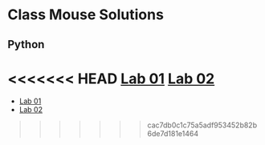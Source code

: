 # Class Mouse Solutions

## Python
<<<<<<< HEAD
[Lab 01](/python/helloworld.py)
[Lab 02](/python/lab_2.py)
=======
- [Lab 01](/python/helloworld.py)
- [Lab 02](/python/lab2.py)
>>>>>>> cac7db0c1c75a5adf953452b82b6de7d181e1464
